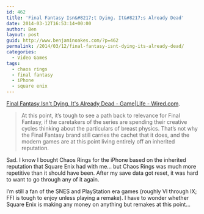```yaml
---
id: 462
title: 'Final Fantasy Isn&#8217;t Dying. It&#8217;s Already Dead'
date: 2014-03-12T16:53:14+00:00
author: Ben
layout: post
guid: http://www.benjaminoakes.com/?p=462
permalink: /2014/03/12/final-fantasy-isnt-dying-its-already-dead/
categories:
  - Video Games
tags:
  - chaos rings
  - final fantasy
  - iPhone
  - square enix
---
```

[Final Fantasy Isn't Dying. It's Already Dead - Game|Life - Wired.com](http://www.wired.com/gamelife/2013/07/final-fantasy-is-dead/).

> At this point, it’s tough to see a path back to relevance for Final Fantasy, if the caretakers of the series are spending their creative cycles thinking about the particulars of breast physics. That’s not why the Final Fantasy brand still carries the cachet that it does, and the modern games are at this point living entirely off an inherited reputation. 

Sad. I know I bought Chaos Rings for the iPhone based on the inherited reputation that Square Enix had with me... but Chaos Rings was much more repetitive than it should have been. After my save data got reset, it was hard to want to go through any of it again.

I&#8217;m still a fan of the SNES and PlayStation era games (roughly VI through IX; FFI is tough to enjoy unless playing a remake). I have to wonder whether Square Enix is making any money on anything but remakes at this point...